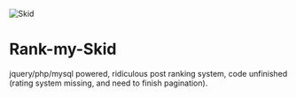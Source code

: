 ![Skid](https://cloud.githubusercontent.com/assets/8536299/26531185/2427cdda-43e4-11e7-8fff-a03b1fbf8be0.png)

# Rank-my-Skid
jquery/php/mysql powered, ridiculous post ranking system, code unfinished (rating system missing, and need to finish pagination).
